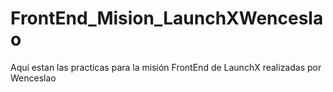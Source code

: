 # FrontEnd_Mision_LaunchXWenceslao
Aquí estan las practicas para la misión FrontEnd de LaunchX realizadas por Wenceslao
